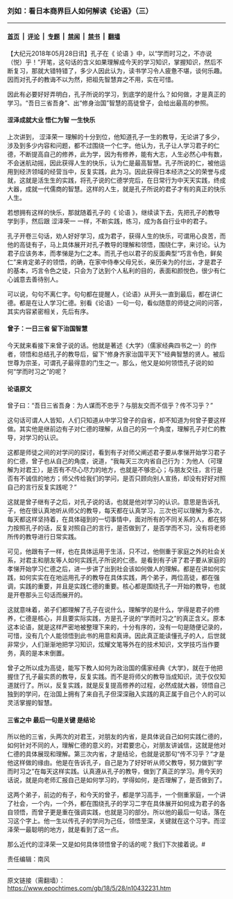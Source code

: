 ### 刘如：看日本商界巨人如何解读《论语》（三）

---

#### [首页](../../../..?n10432231) &nbsp;|&nbsp; [评论](../../../../../epoch-comment?n10432231) &nbsp;|&nbsp; [专题](../../../../../epoch-special?n10432231) &nbsp;|&nbsp; [禁闻](../../../../../epoch-news?n10432231) &nbsp;|&nbsp; [禁书](../../../../../books?n10432231) &nbsp;|&nbsp; [翻墙](https://github.com/gfw-breaker/nogfw/blob/master/README.md?n10432231)


<div class="post_content" id="artbody" itemprop="articleBody">
 <!-- article content begin -->
 <p>
  【大纪元2018年05月28日讯】孔子在《
  <ok href="https://www.epochtimes.com/gb/tag/%E8%AE%BA%E8%AF%AD.html">
   论语
  </ok>
  》中，以“学而时习之，不亦说（悦）乎！”开笔，这句话的含义如果理解成今天的学习知识，掌握知识，然后不断复习，那就大错特错了，多少人因此认为，读书学习令人疲惫不堪，谈何乐趣。因而对孔子的教诲不以为然，把祖先智慧弃之不用，实在可惜。
 </p>
 <p>
  因此有必要好好弄明白，孔子所说的学习，到底学的是什么？如何做，才是真正的学习。“吾日三省吾身”、出“修身治国”智慧的高徒曾子，会给出最高的参照。
 </p>
 <h4>
  <strong>
   涩泽成就大业
  </strong>
  <strong>
  </strong>
  <strong>
   悟仁为智
  </strong>
  <strong>
  </strong>
  <strong>
   一生快乐
  </strong>
 </h4>
 <p>
  上次讲到，
  <ok href="https://www.epochtimes.com/gb/tag/%E6%B6%A9%E6%B3%BD%E8%8D%A3%E4%B8%80.html">
   涩泽荣一
  </ok>
  理解的十分到位，他知道孔子一生的教导，无论讲了多少，涉及到多少内容和问题，都不过围绕一个仁字。他认为，孔子让人学习君子的仁德，不断提高自己的修养，此为学，因为有修养，能有大志，人生必然心中有数，不会迷航动摇，因此获得人生的快乐，认为仁是最高智慧。孔子所说的仁，被他运用到经济领域的经营当中，反复实践，此为习。因此获得日本经济之父的荣誉与成就，这就是活生生的实践，将孔子说的仁德学完后，在日常行为中天天实践，终成大器，成就一代儒商的智慧。这样的人生，就是孔子所说的君子才有的真正的快乐人生。
 </p>
 <p>
  若想拥有这样的快乐，那就随着孔子的《
  <ok href="https://www.epochtimes.com/gb/tag/%E8%AE%BA%E8%AF%AD.html">
   论语
  </ok>
  》，继续读下去，先把孔子的教导学到手，然后跟
  <ok href="https://www.epochtimes.com/gb/tag/%E6%B6%A9%E6%B3%BD%E8%8D%A3%E4%B8%80.html">
   涩泽荣一
  </ok>
  一样，不断实践，练习，成为各自行业中的君子。
 </p>
 <p>
  孔子开卷三句话，劝人好好学习，成为君子，获得人生的快乐，可谓用心良苦，而他的高徒有子，马上具体展开对孔子教导的理解和领悟，围绕仁字，来讨论。认为君子应该务本，而孝悌是为仁之本。而孔子也以君子的反面典型“巧言令色，鲜矣仁”来肯定弟子的领悟，的确，在家中侍奉父母兄长，亲历亲为的付出，才是君子的基本，巧言令色之徒，只会为了达到个人私利的目的，表面和颜悦色，很少有仁心诚意去善待别人。
 </p>
 <p>
  可以说，句句不离仁字。句句都在提醒人，《论语》从开头一直到最后，都在讲仁德。都是在让人学习仁德。别看《论语》一句一句，看似随意的师徒之间的问答，其实内容紧密相关，先后有序。
 </p>
 <h4>
  <strong>
   曾子：一日三省
  </strong>
  <strong>
   留下治国智慧
   <br/>
  </strong>
 </h4>
 <p>
  今天就来看接下来曾子说的话。他就是著述《大学》（儒家经典四书之一）的作者，领悟和总结孔子的教导后，留下“修身齐家治国平天下”经典智慧的贤人。被后世尊为宗圣，可谓孔子最得意的门生之一。那么，他又是如何领悟孔子说的如何“学而时习之”的呢？
 </p>
 <h4>
  论语原文
 </h4>
 <p>
  曾子曰：“吾日三省吾身：为人谋而不忠乎？与朋友交而不信乎？传不习乎？”
 </p>
 <p>
  这句话可谓人人皆知，人们只知道从中学习曾子的自省，却不知道为何曾子要这样做。其实他是继前边有子对仁德的理解，从自己的另一个角度，理解孔子对仁的教导，对学习的认识。
 </p>
 <p>
  这都是师徒之间的对学问的探讨，看到有子对师父阐述君子要从孝悌开始学习君子的仁德，曾子也从自己的角度，说道，“我每天三次内省自己行为：为他人（可理解为对君王），是否有不尽心尽力的地方，也就是不够忠心；与朋友交往，言行是否有不诚信的地方；师父传给我们的学问，是否只顾向别人宣扬，却没有好好对照自己的言行反复实践呢？”
 </p>
 <p>
  这就是曾子继有子之后，对孔子说的话，也就是他对学习的认识。意思是告诉孔子，他在很认真地听从师父的教导，每天都在认真学习，三次也可以理解为多次，每天都这样坚持着，在具体碰到的一切事情中，面对所有的不同关系的人，都在努力按照孔子的话，反复对照自己的言行，是否做到了，是否学而不习，没有将老师所传的教导进行日常实践。
 </p>
 <p>
  可见，他跟有子一样，也在具体运用于生活，只不过，他侧重于家庭之外的社会关系，对君主和朋友等人如何实践孔子所说的仁德。是看到有子讲了君子要从家庭的孝悌开始学习仁德之后，进一步讲了出到社会该如何做人的理解。都是在讲如何实践，如何实实在在地运用孔子的教导在具体实践，两个弟子，两位高徒，都在强调，实践的重要，并且是实践仁德的重要。核心都是围绕孔子一开始的教导，也就是开卷那头三句话而展开的。
 </p>
 <p>
  这就意味着，弟子们都理解了孔子在说什么，理解学的是什么，学得是君子的修养，仁德是核心，并且要实际实践，方是孔子说的“学而时习之”的真正含义。原本这本论语，就是这样严密地被整理下来的，十分有序的，没有一句是随便记录的，可惜，没有几个人能领悟到此书的用意和真谛。因此真正能读懂孔子的人，后世就非常少，人们渐渐地把学习知识，炫耀文笔等外在的技术知识，文学技巧当作要务，真的是本末倒置。
 </p>
 <p>
  曾子之所以成为高徒，能写下教人如何为政治国的儒家经典《大学》，就在于他把握住了孔子最实质的教导，反复实践。而不是将师父的教导当成知识，流于仅仅知道就行了。所以，反复实践，就是反复提高修养的过程，必然成就大器，领悟自己独到的学问，在治国上拥有了来自孔子但深深融入实践的真正属于自己个人的可以灵活掌握的智慧。
 </p>
 <h4>
  <strong>
   三省之中
  </strong>
  <strong>
  </strong>
  <strong>
   最后一句是关键
  </strong>
  <strong>
  </strong>
  <strong>
   是结论
  </strong>
 </h4>
 <p>
  所以他的三省，头两次的对君王，对朋友的内省，是具体说自己如何实践仁德的，如何针对不同的人，理解仁德的意义的，对君要忠心，对朋友讲诚信，这就是他对仁德的具体展现和理解。第三次内省，才是结论，也就是说那句“传不习乎？”才是他这样做的缘由。他是在告诉孔子，自己是为了好好听从师父教导，努力做到“学而时习之”在每天这样实践。认真遵从孔子的教导，做到了真正的学习。用今天的话说，就是向老师汇报自己是如何学习的，学得如何，是否理解了，是否做到了。
 </p>
 <p>
  这两个弟子，前边的有子，和今天的曾子，都是学习高手，一个侧重家庭，一个讲了社会，一个内，一个外，都在围绕孔子的学习二字在具体展开如何成为君子的各自领悟，而曾子更是重在强调实践，也就是习的部分。所以他的最后一句话，落在习这个字上。他一生以传孔子的学问为己任，领悟至深，关键就在这个习字。而涩泽荣一最聪明的地方，就是看到了这一点。
 </p>
 <p>
  那么近代的涩泽荣一又是如何具体领悟曾子的话的呢？我们下次接着说。#
 </p>
 <p>
  责任编辑：南风
 </p>
 <!-- article content end -->
 <div id="below_article_ad">
 </div>
</div>


---

原文链接（需翻墙）：https://www.epochtimes.com/gb/18/5/28/n10432231.htm